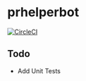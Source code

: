 # prhelperbot

[![CircleCI](https://circleci.com/gh/qualitydixon/prhelperbot.svg?style=svg)](https://circleci.com/gh/qualitydixon/prhelperbot)

## Todo
- Add Unit Tests